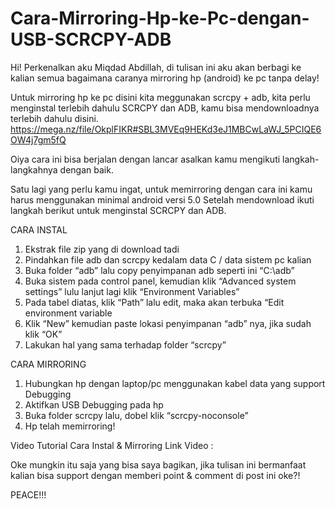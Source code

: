 # Cara-Mirroring-Hp-ke-Pc-dengan-USB-SCRCPY-ADB

Hi! Perkenalkan aku Miqdad Abdillah, di tulisan ini aku akan berbagi ke kalian semua bagaimana caranya mirroring hp (android) ke pc tanpa delay!

Untuk mirroring hp ke pc disini kita meggunakan scrcpy + adb, kita perlu menginstal terlebih dahulu SCRCPY dan ADB, kamu bisa mendownloadnya terlebih dahulu disini. https://mega.nz/file/OkplFIKR#SBL3MVEq9HEKd3eJ1MBCwLaWJ_5PCIQE6OW4j7gm5fQ

Oiya cara ini bisa berjalan dengan lancar asalkan kamu mengikuti langkah-langkahnya dengan baik.

Satu lagi yang perlu kamu ingat, untuk memirroring dengan cara ini kamu harus menggunakan minimal android versi 5.0 Setelah mendownload ikuti langkah berikut untuk menginstal SCRCPY dan ADB.

CARA INSTAL
1. Ekstrak file zip yang di download tadi
2. Pindahkan file adb dan scrcpy kedalam data C / data sistem pc kalian
3. Buka folder “adb” lalu copy penyimpanan adb seperti ini “C:\adb”
4. Buka sistem pada control panel, kemudian klik “Advanced system settings” lulu lanjut lagi klik “Environment Variables”
5. Pada tabel diatas, klik “Path” lalu edit, maka akan terbuka “Edit environment variable
6. Klik “New” kemudian paste lokasi penyimpanan “adb” nya, jika sudah klik “OK”
7. Lakukan hal yang sama terhadap folder “scrcpy”

CARA MIRRORING
1. Hubungkan hp dengan laptop/pc menggunakan kabel data yang support Debugging
2. Aktifkan USB Debugging pada hp
3. Buka folder scrcpy lalu, dobel klik “scrcpy-noconsole”
4. Hp telah memirroring!

Video Tutorial Cara Instal & Mirroring 
Link Video :

Oke mungkin itu saja yang bisa saya bagikan, jika tulisan ini bermanfaat kalian bisa support dengan memberi point & comment di post ini oke?!

PEACE!!!
